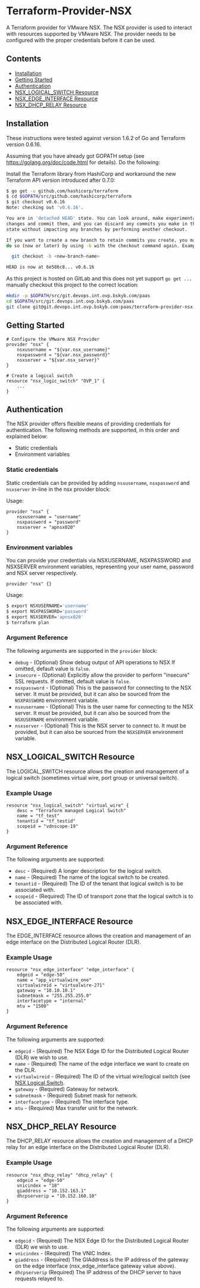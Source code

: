 # Terraform-Provider-NSX

A Terraform provider for VMware NSX.  The NSX provider is used to interact
with resources supported by VMware NSX.  The provider needs to be configured
with the proper credentials before it can be used.

## Contents

* [Installation](#installation)
* [Getting Started](#getting-started)
* [Authentication](#authentication)
* [NSX_LOGICAL_SWITCH Resource](#nsx_logical_switch-resource)
* [NSX_EDGE_INTERFACE Resource](#nsx_edge_interface-resource)
* [NSX_DHCP_RELAY Resource](#nsx_dhcp_relay-resource)

## Installation

These instructions were tested against version 1.6.2 of Go and Terraform
version 0.6.16.

Assuming that you have already got GOPATH setup
(see https://golang.org/doc/code.html for details). Do the following:

Install the Terraform library from HashiCorp and workaround the new
Terraform API version introduced after 0.7.0:

```bash
$ go get -u github.com/hashicorp/terraform
$ cd $GOPATH/src/github.com/hashicorp/terraform
$ git checkout v0.6.16
Note: checking out 'v0.6.16'.

You are in 'detached HEAD' state. You can look around, make experimental
changes and commit them, and you can discard any commits you make in this
state without impacting any branches by performing another checkout.

If you want to create a new branch to retain commits you create, you may
do so (now or later) by using -b with the checkout command again. Example:

  git checkout -b <new-branch-name>

HEAD is now at 6e586c8... v0.6.16
```

As this project is hosted on GitLab and this does not yet support `go get ...`
manually checkout this project to the correct location:

```bash
mkdir -p $GOPATH/src/git.devops.int.ovp.bskyb.com/paas
cd $GOPATH/src/git.devops.int.ovp.bskyb.com/paas
git clone git@git.devops.int.ovp.bskyb.com:paas/terraform-provider-nsx.git
```

## Getting Started

```terra
# Configure the VMware NSX Provider
provider "nsx" {
    nsxusername = "${var.nsx_username}"
    nsxpassword = "${var.nsx_password}"
    nsxserver = "${var.nsx_server}"
}

# Create a logical switch
resource "nsx_logic_switch" "OVP_1" {
    ...
}
```

## Authentication

The NSX provider offers flexible means of providing credentials for
authentication.  The following methods are supported, in this order and
explained below:

* Static credentials
* Environment variables

### Static credentials

Static credentials can be provided by adding `nsxusername`, `nsxpassword`
and `nsxserver` in-line in the nsx provider block:

Usage:

```terra
provider "nsx" {
    nsxusername = "username"
    nsxpassword = "password"
    nsxserver = "apnsx020"
}
```

### Environment variables

You can provide your credentials via NSXUSERNAME, NSXPASSWORD and NSXSERVER
environment variables, representing your user name, password and NSX server
respectively.

```terra
provider "nsx" {}
```

Usage:

```bash
$ export NSXUSERNAME='username'
$ export NSXPASSWORD='password'
$ export NSXSERVER='apnsx020'
$ terraform plan
```

### <a name="provider-argument-reference"></a> Argument Reference

The following arguments are supported in the `provider` block:

* `debug` - (Optional) Show debug output of API operations to NSX
If omitted, default value is `false`.
* `insecure` - (Optional) Explicitly allow the provider to perform "insecure"
SSL requests. If omitted, default value is `false`.
* `nsxpassword` - (Optional) This is the password for connecting to the NSX
server.  It must be provided, but it can also be sourced from the `NSXPASSWORD`
environment variable.
* `nsxusername` - (Optional) This is the user name for connecting to the NSX
server.  It must be provided, but it can also be sourced from the `NSXUSERNAME`
environment variable.
* `nsxserver` - (Optional) This is the NSX server to connect to.  It must be
provided, but it can also be sourced from the `NSXSERVER` environment variable.

## NSX_LOGICAL_SWITCH Resource

The LOGICAL_SWITCH resource allows the creation and management of a logical
switch (sometimes virtual wire, port group or universal switch).

### Example Usage

```terra
resource "nsx_logical_switch" "virtual_wire" {
    desc = "Terraform managed Logical Switch"
    name = "tf_test"
    tenantid = "tf_testid"
    scopeid = "vdnscope-19"
}
```

### Argument Reference

The following arguments are supported:
 
* `desc` - (Required) A longer description for the logical switch.
* `name` - (Required) The name of the logical switch to be created.
* `tenantid` - (Required) The ID of the tenant that logical switch is to be
associated with.
* `scopeid` - (Required) The ID of transport zone that the logical switch is
to be associated with.


## NSX_EDGE_INTERFACE Resource

The EDGE_INTERFACE resource allows the creation and management of an edge
interface on the Distributed Logical Router (DLR).

### Example Usage

```terra
resource "nsx_edge_interface" "edge_interface" {
    edgeid = "edge-50"
    name = "app_virtualwire_one"
    virtualwireid = "virtualwire-271"
    gateway = "10.10.10.1"
    subnetmask = "255.255.255.0"
    interfacetype = "internal"
    mtu = "1500"
}
```

### Argument Reference

The following arguments are supported:
 
* `edgeid` - (Required) The NSX Edge ID for the Distributed Logical Router (DLR) we wish to use.
* `name` - (Required) The name of the edge interface we want to create on the DLR.
* `virtualwireid` - (Required) The ID of the virtual wire/logical switch (see [NSX Logical Switch](#nsx-logical-switch-resource).
* `gateway` - (Required) Gateway for network.
* `subnetmask` - (Required) Subnet mask for network.
* `interfacetype` - (Required) The interface type.
* `mtu` - (Required) Max transfer unit for the network.

## NSX_DHCP_RELAY Resource

The DHCP_RELAY resource allows the creation and management of a DHCP
relay for an edge interface on the Distributed Logical Router (DLR).

### Example Usage

```terra
resource "nsx_dhcp_relay" "dhcp_relay" {
    edgeid = "edge-50"
    vnicindex = "18"
    giaddress = "10.152.163.1"
    dhcpserverip = "10.152.160.10"
}
```

### Argument Reference

The following arguments are supported:

* `edgeid` - (Required) The NSX Edge ID for the Distributed Logical Router (DLR) we wish to use.
* `vnicindex` - (Required) The VNIC Index.
* `giaddress` - (Required) The GIAddress is the IP address of the gateway on the edge interface (nsx_edge_interface gateway value above).
* `dhcpserverip` (Required) The IP address of the DHCP server to have requests
relayed to.
